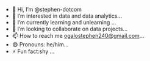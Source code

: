 - 👋 Hi, I’m @stephen-dotcom
- 👀 I’m interested in data and data analytics...
- 🌱 I’m currently learning and unlearning ...
- 💞️ I’m looking to collaborate on data projects...
- 📫 How to reach me ogalostephen240@gmail.com...
- 😄 Pronouns: he/him...
- ⚡ Fun fact:shy ...

<!---
stephen-dotcom/stephen-dotcom is a ✨ special ✨ repository because its `README.md` (this file) appears on your GitHub profile.
You can click the Preview link to take a look at your changes.
--->
